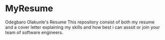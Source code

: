 # MyResume
Odegbaro Olakunle's Resume
This repository consist of both my resume and a cover letter explaining my skills and how best i can asssit or join your team of software engineers.
